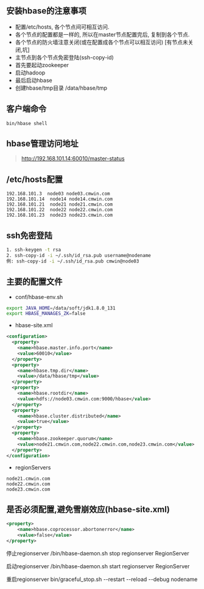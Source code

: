 ## 安装hbase的注意事项
* 配置/etc/hosts, 各个节点间可相互访问.
* 各个节点的配置都是一样的, 所以在master节点配置完后, 复制到各个节点.
* 各个节点的防火墙注意关闭(或在配置成各个节点可以相互访问) [有节点未关闭,坑]
* 主节点到各个节点免密登陆(ssh-copy-id)
* 首先要起动zookeeper
* 启动hadoop
* 最后启动hbase
* 创建hbase/tmp目录  /data/hbase/tmp

## 客户端命令
```
bin/hbase shell
```

## hbase管理访问地址
> http://192.168.101.14:60010/master-status

## /etc/hosts配置
```
192.168.101.3  node03 node03.cmwin.com
192.168.101.14  node14 node14.cmwin.com
192.168.101.21  node21 node21.cmwin.com
192.168.101.22  node22 node22.cmwin.com
192.168.101.23  node23 node23.cmwin.com
```

## ssh免密登陆
```sh
1. ssh-keygen -t rsa
2. ssh-copy-id -i ~/.ssh/id_rsa.pub username@nodename
例: ssh-copy-id -i ~/.ssh/id_rsa.pub cmwin@node03
```

## 主要的配置文件
* conf/hbase-env.sh
```sh
export JAVA_HOME=/data/soft/jdk1.8.0_131
export HBASE_MANAGES_ZK=false
```
* hbase-site.xml
```xml
<configuration>
  <property>
    <name>hbase.master.info.port</name>
    <value>60010</value>
  </property>
  <property>
    <name>hbase.tmp.dir</name>
    <value>/data/hbase/tmp</value>
  </property>
  <property>
    <name>hbase.rootdir</name>
    <value>hdfs://node03.cmwin.com:9000/hbase</value>
  </property>
  <property>
    <name>hbase.cluster.distributed</name>
    <value>true</value>
  </property>
  <property>
    <name>hbase.zookeeper.quorum</name>
    <value>node21.cmwin.com,node22.cmwin.com,node23.cmwin.com</value>
  </property>
</configuration>
```
* regionServers
```
node21.cmwin.com
node22.cmwin.com
node23.cmwin.com
```

## 是否必须配置,避免雪崩效应(hbase-site.xml)
```xml
<property>
    <name>hbase.coprocessor.abortonerror</name>
    <value>false</value>
</property>
```

停止regionserver
/bin/hbase-daemon.sh stop regionserver RegionServer
 
启动regionserver
/bin/hbase-daemon.sh start regionserver RegionServer
 
重启regionserver
bin/graceful_stop.sh --restart --reload --debug nodename